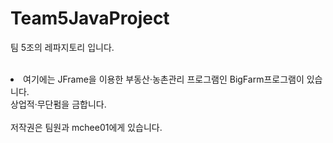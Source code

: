 # Team5JavaProject
팀 5조의 레파지토리 입니다.<br><br>
<li>
여기에는 JFrame을 이용한 부동산·농촌관리 프로그램인 BigFarm프로그램이 있습니다.
</li>
상업적·무단펌을 금합니다.<br><br>
저작권은 팀원과 mchee01에게 있습니다.<br><br>
